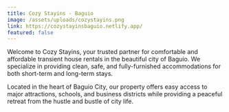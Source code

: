 ```yaml
---
title: Cozy Stayins - Baguio
image: /assets/uploads/cozystayins.png
link: https://cozystayinsbaguio.netlify.app/
featured: false
---
```


Welcome to Cozy Stayins, your trusted partner for comfortable and affordable transient house rentals in the beautiful city of Baguio. We specialize in providing clean, safe, and fully-furnished accommodations for both short-term and long-term stays.

Located in the heart of Baguio City, our property offers easy access to major attractions, schools, and business districts while providing a peaceful retreat from the hustle and bustle of city life.

